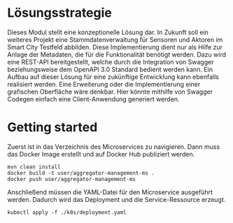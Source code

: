 # Lösungsstrategie
Dieses Modul stellt eine konzeptionelle Lösung dar. In Zukunft soll ein weiteres Projekt eine Stammdatenverwaltung
für Sensoren und Aktoren im Smart City Testfeld abbilden. Diese Implementierung dient nur als Hilfe zur Anlage der Metadaten,
die für die Funktionalität benötigt werden. Dazu wird eine REST-API bereitgestellt, welche durch die Integration von Swagger beziehungsweise dem OpenAPI 3.0 Standard bedient werden kann.
Ein Aufbau auf dieser Lösung für eine zukünftige Entwicklung kann ebenfalls realisiert werden. Eine Erweiterung oder die Implementierung einer grafischen Oberfläche wäre denkbar. 
Hier könnte mithilfe von Swagger Codegen einfach eine Client-Anwendung generiert werden.

# Getting started
Zuerst ist in das Verzeichnis des Microservices zu navigieren.
Dann muss das Docker Image erstellt und auf Docker Hub publiziert werden.
```
mvn clean install
docker build -t user/aggregator-management-ms .
docker push user/aggregator-management-ms
```
Anschließend müssen die YAML-Datei für den Microservice ausgeführt werden.
Dadurch wird das Deployment und die Service-Ressource erzeugt.
````
kubectl apply -f ./k8s/deployment.yaml
````
